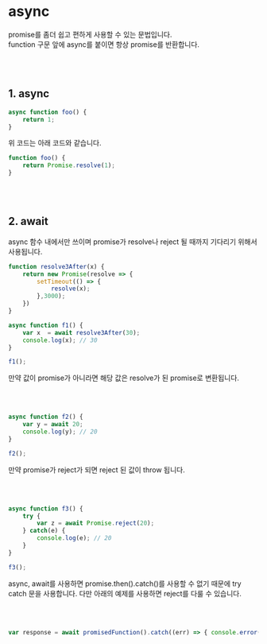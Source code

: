 # async

promise를 좀더 쉽고 편하게 사용할 수 있는 문법입니다.<br>
function 구문 앞에 async를 붙이면 항상 promise를 반환합니다.

<br>
<br>

## 1. async

```javascript
async function foo() {
    return 1;
}
```
위 코드는 아래 코드와 같습니다.

```javascript
function foo() {
    return Promise.resolve(1);
}
```

<br>
<br>

## 2. await

async 함수 내에서만 쓰이며 promise가 resolve나 reject 될 때까지 기다리기 위해서 사용됩니다.

```javascript
function resolve3After(x) {
    return new Promise(resolve => {
        setTimeout(() => {
            resolve(x);
        },3000);  
    })
}

async function f1() {
    var x  = await resolve3After(30);
    console.log(x); // 30
}

f1();
```

만약 값이 promise가 아니라면 해당 값은 resolve가 된 promise로 변환됩니다.

<br>
<br>

```javascript
async function f2() {
    var y = await 20;
    console.log(y); // 20
}

f2();
```

만약 promise가 reject가 되면 reject 된 값이 throw 됩니다.

<br>
<br>

```javascript
async function f3() {
    try {
        var z = await Promise.reject(20);
    } catch(e) {
        console.log(e); // 20
    }   
}

f3();
```

async, await를 사용하면 promise.then().catch()를 사용할 수 없기 때문에 try catch 문을 사용합니다.
다만 아래의 예제를 사용하면 reject를 다룰 수 있습니다.

<br>
<br>


```javascript
var response = await promisedFunction().catch((err) => { console.error(err); });
```
